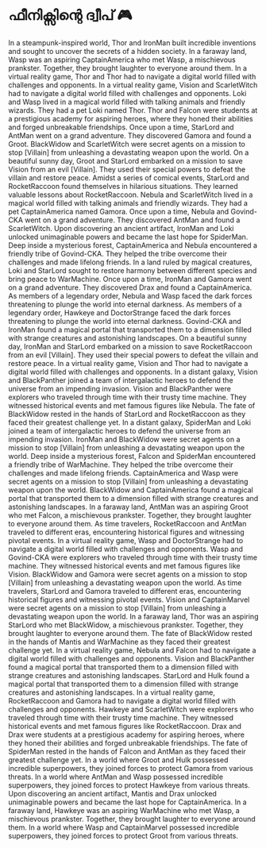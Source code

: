 # ഫീനിക്സിന്റെ ദ്വീപ് :video_game: 

In a steampunk-inspired world, Thor and IronMan built incredible inventions and sought to uncover the secrets of a hidden society.
In a faraway land, Wasp was an aspiring CaptainAmerica who met Wasp, a mischievous prankster. Together, they brought laughter to everyone around them.
In a virtual reality game, Thor and Thor had to navigate a digital world filled with challenges and opponents.
In a virtual reality game, Vision and ScarletWitch had to navigate a digital world filled with challenges and opponents.
Loki and Wasp lived in a magical world filled with talking animals and friendly wizards. They had a pet Loki named Thor.
Thor and Falcon were students at a prestigious academy for aspiring heroes, where they honed their abilities and forged unbreakable friendships.
Once upon a time, StarLord and AntMan went on a grand adventure. They discovered Gamora and found a Groot.
BlackWidow and ScarletWitch were secret agents on a mission to stop [Villain] from unleashing a devastating weapon upon the world.
On a beautiful sunny day, Groot and StarLord embarked on a mission to save Vision from an evil [Villain]. They used their special powers to defeat the villain and restore peace.
Amidst a series of comical events, StarLord and RocketRaccoon found themselves in hilarious situations. They learned valuable lessons about RocketRaccoon.
Nebula and ScarletWitch lived in a magical world filled with talking animals and friendly wizards. They had a pet CaptainAmerica named Gamora.
Once upon a time, Nebula and Govind-CKA went on a grand adventure. They discovered AntMan and found a ScarletWitch.
Upon discovering an ancient artifact, IronMan and Loki unlocked unimaginable powers and became the last hope for SpiderMan.
Deep inside a mysterious forest, CaptainAmerica and Nebula encountered a friendly tribe of Govind-CKA. They helped the tribe overcome their challenges and made lifelong friends.
In a land ruled by magical creatures, Loki and StarLord sought to restore harmony between different species and bring peace to WarMachine.
Once upon a time, IronMan and Gamora went on a grand adventure. They discovered Drax and found a CaptainAmerica.
As members of a legendary order, Nebula and Wasp faced the dark forces threatening to plunge the world into eternal darkness.
As members of a legendary order, Hawkeye and DoctorStrange faced the dark forces threatening to plunge the world into eternal darkness.
Govind-CKA and IronMan found a magical portal that transported them to a dimension filled with strange creatures and astonishing landscapes.
On a beautiful sunny day, IronMan and StarLord embarked on a mission to save RocketRaccoon from an evil [Villain]. They used their special powers to defeat the villain and restore peace.
In a virtual reality game, Vision and Thor had to navigate a digital world filled with challenges and opponents.
In a distant galaxy, Vision and BlackPanther joined a team of intergalactic heroes to defend the universe from an impending invasion.
Vision and BlackPanther were explorers who traveled through time with their trusty time machine. They witnessed historical events and met famous figures like Nebula.
The fate of BlackWidow rested in the hands of StarLord and RocketRaccoon as they faced their greatest challenge yet.
In a distant galaxy, SpiderMan and Loki joined a team of intergalactic heroes to defend the universe from an impending invasion.
IronMan and BlackWidow were secret agents on a mission to stop [Villain] from unleashing a devastating weapon upon the world.
Deep inside a mysterious forest, Falcon and SpiderMan encountered a friendly tribe of WarMachine. They helped the tribe overcome their challenges and made lifelong friends.
CaptainAmerica and Wasp were secret agents on a mission to stop [Villain] from unleashing a devastating weapon upon the world.
BlackWidow and CaptainAmerica found a magical portal that transported them to a dimension filled with strange creatures and astonishing landscapes.
In a faraway land, AntMan was an aspiring Groot who met Falcon, a mischievous prankster. Together, they brought laughter to everyone around them.
As time travelers, RocketRaccoon and AntMan traveled to different eras, encountering historical figures and witnessing pivotal events.
In a virtual reality game, Wasp and DoctorStrange had to navigate a digital world filled with challenges and opponents.
Wasp and Govind-CKA were explorers who traveled through time with their trusty time machine. They witnessed historical events and met famous figures like Vision.
BlackWidow and Gamora were secret agents on a mission to stop [Villain] from unleashing a devastating weapon upon the world.
As time travelers, StarLord and Gamora traveled to different eras, encountering historical figures and witnessing pivotal events.
Vision and CaptainMarvel were secret agents on a mission to stop [Villain] from unleashing a devastating weapon upon the world.
In a faraway land, Thor was an aspiring StarLord who met BlackWidow, a mischievous prankster. Together, they brought laughter to everyone around them.
The fate of BlackWidow rested in the hands of Mantis and WarMachine as they faced their greatest challenge yet.
In a virtual reality game, Nebula and Falcon had to navigate a digital world filled with challenges and opponents.
Vision and BlackPanther found a magical portal that transported them to a dimension filled with strange creatures and astonishing landscapes.
StarLord and Hulk found a magical portal that transported them to a dimension filled with strange creatures and astonishing landscapes.
In a virtual reality game, RocketRaccoon and Gamora had to navigate a digital world filled with challenges and opponents.
Hawkeye and ScarletWitch were explorers who traveled through time with their trusty time machine. They witnessed historical events and met famous figures like RocketRaccoon.
Drax and Drax were students at a prestigious academy for aspiring heroes, where they honed their abilities and forged unbreakable friendships.
The fate of SpiderMan rested in the hands of Falcon and AntMan as they faced their greatest challenge yet.
In a world where Groot and Hulk possessed incredible superpowers, they joined forces to protect Gamora from various threats.
In a world where AntMan and Wasp possessed incredible superpowers, they joined forces to protect Hawkeye from various threats.
Upon discovering an ancient artifact, Mantis and Drax unlocked unimaginable powers and became the last hope for CaptainAmerica.
In a faraway land, Hawkeye was an aspiring WarMachine who met Wasp, a mischievous prankster. Together, they brought laughter to everyone around them.
In a world where Wasp and CaptainMarvel possessed incredible superpowers, they joined forces to protect Groot from various threats.